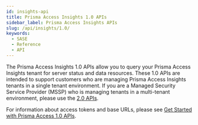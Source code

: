 ```yaml
---
id: insights-api
title: Prisma Access Insights 1.0 APIs
sidebar_label: Prisma Access Insights APIs
slug: /api/insights/1.0/
keywords:
  - SASE
  - Reference
  - API
---
```



The Prisma Access Insights 1.0 APIs allow you to query your Prisma Access
Insights tenant for server status and data resources. These 1.0 APIs are 
intended to support customers who are managing Prisma Access Insights tenants
in a single tenant environment. If you are a Managed Security Service Provider
(MSSP)
who is managing tenants in a multi-tenant environment, please use the 
[2.0 APIs](/sase/api/insights/2.0).

For information about access tokens and base URLs, please see 
[Get Started with Prisma Access 1.0 APIs](/sase/docs/insights/getting_started-10).
